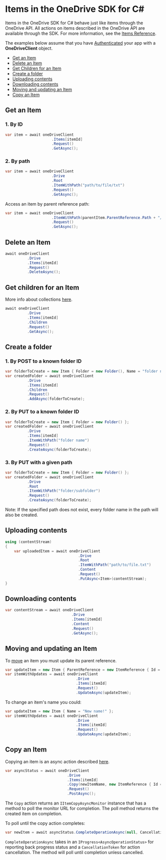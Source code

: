 Items in the OneDrive SDK for C#
=====

Items in the OneDrive SDK for C# behave just like items through the OneDrive API. All actions on items described in the OneDrive API are available through the SDK. For more information, see the [Items Reference](https://dev.onedrive.com/README.htm#item-resource). 

The examples below assume that you have [Authenticated](/docs/auth.md) your app with a **OneDriveClient** object.

* [Get an Item](#get-an-item)
* [Delete an Item](#delete-an-item)
* [Get Children for an Item](#get-children-for-an-item)
* [Create a folder](#create-a-folder)
* [Uploading contents](#uploading-contents)
* [Downloading contents](#downloading-contents)
* [Moving and updating an Item](#moving-and-updating-an-item)
* [Copy an Item](#copy-an-item)

Get an Item
---------------
### 1. By ID

```csharp
var item = await oneDriveClient
                     .Items[itemId]
                     .Request()
                     .GetAsync();
```

### 2. By path

```csharp
var item = await oneDriveClient
                     .Drive
                     .Root
                     .ItemWithPath("path/to/file/txt")
                     .Request()
                     .GetAsync();
```

Access an item by parent reference path:
```csharp
var item = await oneDriveClient
                     .ItemWithPath(parentItem.ParentReference.Path + "/" + parentItem.Name + "/relative/path")
                     .Request()
                     .GetAsync();
```

Delete an Item
---------------
```csharp
await oneDriveClient
          .Drive
          .Items[itemId]
          .Request()
          .DeleteAsync();
```

Get children for an Item
-------------------------

More info about collections [here](/docs/collections.md).

```csharp
await oneDriveClient
          .Drive
          .Items[itemId]
          .Children
          .Request()
          .GetAsync();
```

Create a folder
-------------------------

### 1. By POST to a known folder ID

```csharp
var folderToCreate = new Item { Folder = new Folder(), Name = "folder name" };
var createdFolder = await oneDriveClient
          .Drive
          .Items[itemId]
          .Children
          .Request()
          .AddAsync(folderToCreate);
```

### 2. By PUT to a known folder ID

```csharp
var folderToCreate = new Item { Folder = new Folder() };
var createdFolder = await oneDriveClient
          .Drive
          .Items[itemId]
          .ItemWithPath("folder name")
          .Request()
          .CreateAsync(folderToCreate);
```

### 3. By PUT with a given path

```csharp
var folderToCreate = new Item { Folder = new Folder() };
var createdFolder = await oneDriveClient
          .Drive
          .Root
          .ItemWithPath("folder/subfolder")
          .Request()
          .CreateAsync(folderToCreate);
```

Note: If the specified path does not exist, every folder name in the path will also be created.

Uploading contents
------------------------------

```csharp
using (contentStream)
{
    var uploadedItem = await oneDriveClient
                                 .Drive
                                 .Root
                                 .ItemWithPath("path/to/file.txt")
                                 .Content
                                 .Request()
                                 .PutAsync<Item>(contentStream);
}
```

Downloading contents
------------------------------

```csharp
var contentStream = await oneDriveClient
                              .Drive
                              .Items[itemId]
                              .Content
                              .Request()
                              .GetAsync();
```

Moving and updating an Item
--------------
To [move](https://dev.onedrive.com/items/move.htm) an item you must update its parent reference.

```csharp
var updateItem = new Item { ParentReference = new ItemReference { Id = newParentId } };
var itemWithUpdates = await oneDriveClient
                                .Drive
                                .Items[itemId]
                                .Request()
                                .UpdateAsync(updateItem);
```

To change an item's name you could:

```csharp
var updateItem = new Item { Name = "New name!" };
var itemWithUpdates = await oneDriveClient
                                .Drive
                                .Items[itemId]
                                .Request()
                                .UpdateAsync(updateItem);

```

Copy an Item
---------------
Copying an item is an async action described [here](https://dev.onedrive.com/items/copy.htm).

```csharp
var asyncStatus = await oneDriveClient
                            .Drive
                            .Items[itemId]
                            .Copy(newItemName, new ItemReference { Id = copyLocationId })
                            .Request()
                            .PostAsync();  
```

The `Copy` action returns an `IItemCopyAsyncMonitor` instance that has a method to poll the monitor URL for completion. The poll method returns the created item on completion.

To poll until the copy action completes:

```csharp
var newItem = await asyncStatus.CompleteOperationAsync(null, CancellationToken.None);
```

`CompleteOperationAsync` takes in an `IProgress<AsyncOperationStatus>` for reporting back progress status and a `CancellationToken` for action cancellation. The method will poll until completion unless cancelled.
